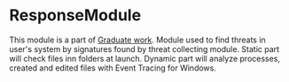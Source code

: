 # ResponseModule
This module is a part of [Graduate work](https://github.com/P3rd0s/graduate-work).
Module used to find threats in user's system by signatures found by threat collecting module.
Static part will check files inn folders at launch.
Dynamic part will analyze processes, created and edited files with Event Tracing for Windows.
